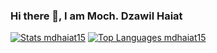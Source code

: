### Hi there 👋, I am Moch. Dzawil Haiat

<p>
          <a href="https://github.com/mdhaiat15?tab=repositories"><img title="Stats mdhaiat15"
                src="https://github-readme-stats.vercel.app/api?username=mdhaiat15&show_icons=true&theme=tokyonight&include_all_commits=true&count_private=true&cache_seconds=3200"></a>
        <a href="https://github.com/mdhaiat15?tab=repositories"><img title="Top Languages mdhaiat15"
                src="https://github-readme-stats.vercel.app/api/top-langs/?username=mdhaiat15&layout=compact&theme=swift"></a>
</p>

